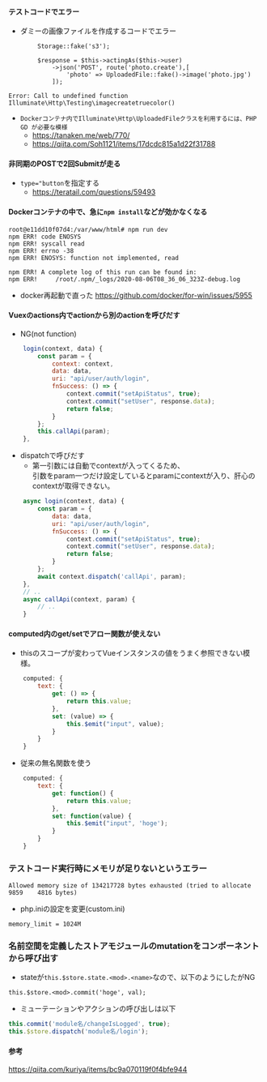 #### テストコードでエラー
- ダミーの画像ファイルを作成するコードでエラー

```
        Storage::fake('s3');

        $response = $this->actingAs($this->user)
            ->json('POST', route('photo.create'),[
                'photo' => UploadedFile::fake()->image('photo.jpg')
            ]);
```

```
Error: Call to undefined function Illuminate\Http\Testing\imagecreatetruecolor()
```
- `Dockerコンテナ内でIlluminate\Http\UploadedFileクラスを利用するには、PHP GD が必要な模様`
    - https://tanaken.me/web/770/  
    - https://qiita.com/Soh1121/items/17dcdc815a1d22f31788  

#### 非同期のPOSTで2回Submitが走る
- `type="button`を指定する  
    - https://teratail.com/questions/59493

#### Dockerコンテナの中で、急に`npm install`などが効かなくなる

```
root@e11dd10f07d4:/var/www/html# npm run dev
npm ERR! code ENOSYS
npm ERR! syscall read
npm ERR! errno -38
npm ERR! ENOSYS: function not implemented, read

npm ERR! A complete log of this run can be found in:
npm ERR!     /root/.npm/_logs/2020-08-06T08_36_06_323Z-debug.log
```
- docker再起動で直った
https://github.com/docker/for-win/issues/5955

#### Vuexのactions内でactionから別のactionを呼びだす
- NG(not function)
```js
    login(context, data) {
        const param = {
            context: context,
            data: data,
            uri: "api/user/auth/login",
            fnSuccess: () => {
                context.commit("setApiStatus", true);
                context.commit("setUser", response.data);
                return false;
            }
        };
        this.callApi(param);
    },
```
- dispatchで呼びだす
  - 第一引数には自動でcontextが入ってくるため、  
  引数をparam一つだけ設定しているとparamにcontextが入り、肝心のcontextが取得できない。
```js
    async login(context, data) {
        const param = {
            data: data,
            uri: "api/user/auth/login",
            fnSuccess: () => {
                context.commit("setApiStatus", true);
                context.commit("setUser", response.data);
                return false;
            }
        };
        await context.dispatch('callApi', param);
    },
    // .. 
    async callApi(context, param) {
        // ..
    }
```

#### computed内のget/setでアロー関数が使えない
- thisのスコープが変わってVueインスタンスの値をうまく参照できない模様。  
```js
    computed: {
        text: {
            get: () => {
                return this.value;
            },
            set: (value) => {
                this.$emit("input", value);
            }
        }
    }
```
- 従来の無名関数を使う
```js
    computed: {
        text: {
            get: function() {
                return this.value;
            },
            set: function(value) {
                this.$emit("input", 'hoge');
            }
        }
    }
```

### テストコード実行時にメモリが足りないというエラー
`Allowed memory size of 134217728 bytes exhausted (tried to allocate 9859   
  4816 bytes)`  
- php.iniの設定を変更(custom.ini)
```
memory_limit = 1024M
```

### 名前空間を定義したストアモジュールのmutationをコンポーネントから呼び出す
- stateが`this.$store.state.<mod>.<name>`なので、以下のようにしたがNG  
```
this.$store.<mod>.commit('hoge', val);
```
- ミューテーションやアクションの呼び出しは以下
```js
this.commit('module名/changeIsLogged', true);
this.$store.dispatch('module名/login');
```
#### 参考
https://qiita.com/kuriya/items/bc9a070119f0f4bfe944